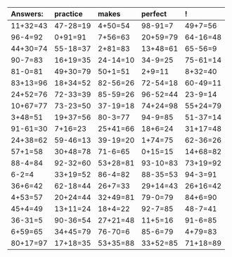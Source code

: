 | Answers: | practice | makes | perfect | ! |
| :--- | :--- | :--- | :--- | :--- |
| 11+32=43 | 47-28=19 | 4+50=54 | 98-91=7 | 49+7=56 | 
| 96-4=92 | 0+91=91 | 7+56=63 | 20+59=79 | 64-16=48 | 
| 44+30=74 | 55-18=37 | 2+81=83 | 13+48=61 | 65-56=9 | 
| 90-7=83 | 16+19=35 | 24-14=10 | 34-9=25 | 75-61=14 | 
| 81-0=81 | 49+30=79 | 50+1=51 | 2+9=11 | 8+32=40 | 
| 83+13=96 | 18+34=52 | 82-56=26 | 72-54=18 | 60-49=11 | 
| 24+52=76 | 72-33=39 | 85-59=26 | 96-52=44 | 23-9=14 | 
| 10+67=77 | 73-23=50 | 37-19=18 | 74+24=98 | 55+24=79 | 
| 3+48=51 | 19+37=56 | 80-3=77 | 94-9=85 | 51-37=14 | 
| 91-61=30 | 7+16=23 | 25+41=66 | 18+6=24 | 31+17=48 | 
| 24+38=62 | 59-46=13 | 39-19=20 | 1+74=75 | 62-36=26 | 
| 57+1=58 | 30+48=78 | 71-6=65 | 0+15=15 | 14+68=82 | 
| 88-4=84 | 92-32=60 | 53+28=81 | 93-10=83 | 73+19=92 | 
| 6-2=4 | 33+19=52 | 86-4=82 | 88-35=53 | 94-3=91 | 
| 36+6=42 | 62-18=44 | 26+7=33 | 29+14=43 | 26+16=42 | 
| 4+53=57 | 20+24=44 | 32+49=81 | 79-0=79 | 84+6=90 | 
| 45+4=49 | 13+11=24 | 18+4=22 | 92-7=85 | 48-7=41 | 
| 36-31=5 | 90-36=54 | 27+21=48 | 11+5=16 | 91-6=85 | 
| 6+59=65 | 34+45=79 | 76-70=6 | 85-6=79 | 4+79=83 | 
| 80+17=97 | 17+18=35 | 53+35=88 | 33+52=85 | 71+18=89 | 
